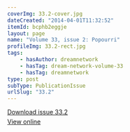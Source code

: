 ```yaml
---
coverImg: 33.2-cover.jpg
dateCreated: "2014-04-01T11:32:52"
itemId: bcphb2eggje
layout: page
name: "Volume 33, issue 2: Popourri"
profileImg: 33.2-rect.jpg
tags:
    - hasAuthor: dreamnetwork
    - hasTag: dream-network-volume-33
    - hasTag: dreamnetwork
type: post
subType: PublicationIssue
urlSlug: "33.2"
---
```


<p style="margin-block-end: 5px; margin-block-start: 5px;"><a href="../files/pdfs/Volume_33/33.2_popourri.pdf" download="">Download issue 33.2</a></p><p style="margin-block-end: 5px; margin-block-start: 5px;"><a href="../files/pdfs/Volume_33/33.2_popourri.pdf">View online</a></p>
